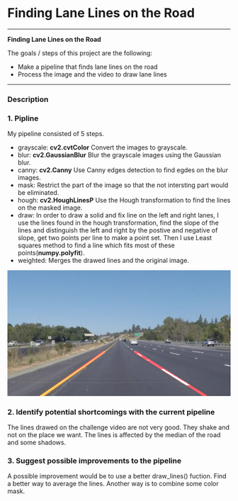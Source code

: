 # **Finding Lane Lines on the Road** 




---

**Finding Lane Lines on the Road**

The goals / steps of this project are the following:
* Make a pipeline that finds lane lines on the road
* Process the image and the video to draw lane lines



[//]: # (Image References)

[image1]: ./test_images_output/result_solidYellowLeft.jpg

---

### Description

### 1. Pipline

My pipeline consisted of 5 steps. 
* grayscale: **cv2.cvtColor** Convert the images to grayscale.
* blur: **cv2.GaussianBlur** Blur the grayscale images using the Gaussian blur.
* canny: **cv2.Canny** Use Canny edges detection to find egdes on the blur images.
* mask: Restrict the part of the image so that the not intersting part would be eliminated.
* hough: **cv2.HoughLinesP** Use the Hough transformation to find the lines on the masked image.
* draw: In order to draw a solid and fix line on the left and right lanes, I use the lines found in the hough transformation, find the slope of the lines and distinguish the left and right by the postive and negative of slope, get two points per line to make a point set. Then I use Least squares method to find a line which fits most of these points(**numpy.polyfit**).
* weighted: Merges the drawed lines and the original image.



![alt text][image1]


### 2. Identify potential shortcomings with the current pipeline

The lines drawed on the challenge video are not very good. They shake and not on the place we want. The lines is affected by the median of the road and some shadows.



### 3. Suggest possible improvements to the pipeline

A possible improvement would be to use a better draw_lines() fuction. Find a better way to average the lines.
Another way is to combine some color mask. 


